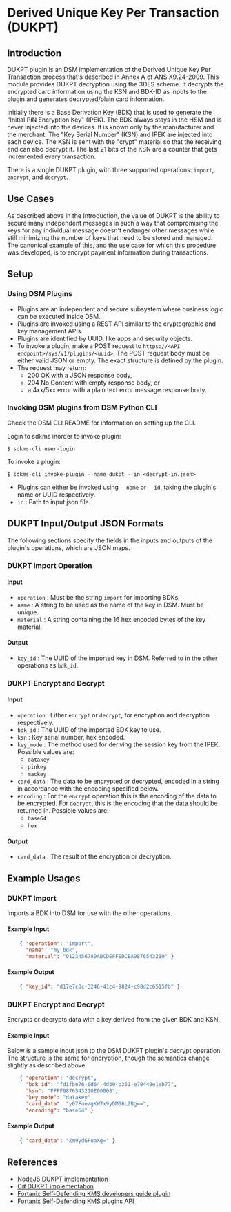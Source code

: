 # Derived Unique Key Per Transaction (DUKPT)

## Introduction
DUKPT plugin is an DSM implementation of the Derived Unique Key Per
Transaction process that's described in Annex A of ANS X9.24-2009. This module
provides DUKPT decryption using the 3DES scheme. It decrypts the encrypted card
information using the KSN and BDK-ID as inputs to the plugin and generates
decrypted/plain card information.

Initially there is a Base Derivation Key (BDK) that is used to generate the
"Initial PIN Encryption Key" (IPEK). The BDK always stays in the HSM and is
never injected into the devices. It is known only by the manufacturer and the
merchant. The "Key Serial Number" (KSN) and IPEK are injected into each device.
The KSN is sent with the "crypt" material so that the receiving end can also
decrypt it. The last 21 bits of the KSN are a counter that gets incremented
every transaction.

There is a single DUKPT plugin, with three supported operations: `import`,
`encrypt`, and `decrypt`.

## Use Cases
As described above in the Introduction, the value of DUKPT is the ability to
secure many independent messages in such a way that compromising the keys for
any individual message doesn't endanger other messages while still minimizing
the number of keys that need to be stored and managed. The canonical example of
this, and the use case for which this procedure was developed, is to encrypt
payment information during transactions.

## Setup
### Using DSM Plugins
* Plugins are an independent and secure subsystem where business logic can be
  executed inside DSM.
* Plugins are invoked using a REST API similar to the cryptographic and key
  management APIs.
* Plugins are identified by UUID, like apps and security objects.
* To invoke a plugin, make a POST request to `https://<API endpoint>/sys/v1/plugins/<uuid>`.
  The POST request body must be either valid
  JSON or empty. The exact structure is defined by the plugin.
* The request may return:
    - 200 OK with a JSON response body,
    - 204 No Content with empty response body, or
    - a 4xx/5xx error with a plain text error message response body.

### Invoking DSM plugins from DSM Python CLI
Check the DSM CLI README for information on setting up the CLI.

Login to sdkms inorder to invoke plugin:

`$ sdkms-cli user-login`

To invoke a plugin:

`$ sdkms-cli invoke-plugin --name dukpt --in <decrypt-in.json>`

* Plugins can either be invoked using `--name` or `--id`, taking the plugin's
  name or UUID respectively.
* `in` : Path to input json file.

## DUKPT Input/Output JSON Formats
The following sections specify the fields in the inputs and outputs of the
plugin's operations, which are JSON maps.

### DUKPT Import Operation
#### Input
* `operation` : Must be the string `import` for importing BDKs.
* `name` : A string to be used as the name of the key in DSM. Must be unique.
* `material` : A string containing the 16 hex encoded bytes of the key material.

#### Output
* `key_id` : The UUID of the imported key in DSM. Referred to in the other
  operations as `bdk_id`.

### DUKPT Encrypt and Decrypt
#### Input
* `operation` : Either `encrypt` or `decrypt`, for encryption and decryption
  respectively.
* `bdk_id` : The UUID of the imported BDK key to use.
* `ksn` : Key serial number, hex encoded.
* `key_mode` : The method used for deriving the session key from the IPEK.
  Possible values are:
    - `datakey`
    - `pinkey`
    - `mackey`
* `card_data` : The data to be encrypted or decrypted, encoded in a string in
  accordance with the encoding specified below.
* `encoding` : For the `encrypt` operation this is the encoding of the data to
  be encrypted. For `decrypt`, this is the encoding that the data should be
  returned in.
  Possible values are:
    - `base64`
    - `hex`

#### Output
* `card_data` : The result of the encryption or decryption.

## Example Usages
### DUKPT Import
Imports a BDK into DSM for use with the other operations.

#### Example Input
```json
    { "operation": "import",
      "name": "my_bdk",
      "material": "0123456789ABCDEFFEDCBA9876543210" }
```

#### Example Output
```json
    { "key_id": "d17e7c0c-3246-41c4-9824-c98d2c6515fb" }
```

### DUKPT Encrypt and Decrypt
Encrypts or decrypts data with a key derived from the given BDK and KSN.

#### Example Input
Below is a sample input json to the DSM DUKPT plugin's decrypt operation. The
structure is the same for encryption, though the semantics change slightly as
described above.
```json
    { "operation": "decrypt",
      "bdk_id": "fd1fbe76-6d64-4d30-b351-e79449e1eb77",
      "ksn": "FFFF9876543210E00008",
      "key_mode": "datakey",
      "card_data": "y07Fue/gKW7x9yDM06LZBg==",
      "encoding": "base64" }
```

#### Example Output
```json
    { "card_data": "Zm9ydGFuaXg=" }
```

## References

* [NodeJS DUKPT implementation](https://github.com/dpjayasekara/node-dukpt)
* [C# DUKPT implementation](https://github.com/sgbj/Dukpt.NET)
* [Fortanix Self-Defending KMS developers guide plugin](https://support.fortanix.com/sdkms/developers-guide-plugin.html)
* [Fortanix Self-Defending KMS plugins API](https://support.fortanix.com/api/#/Plugins)
